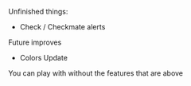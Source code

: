 Unfinished things:
- Check / Checkmate alerts

Future improves
- Colors Update

You can play with without the features that are above
